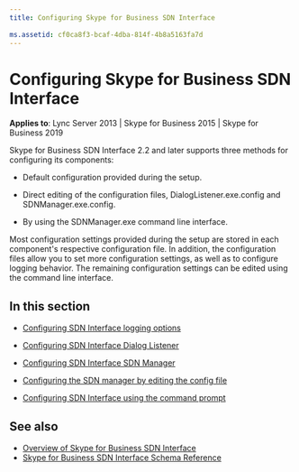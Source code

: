 ```yaml
---
title: Configuring Skype for Business SDN Interface
 
ms.assetid: cf0ca8f3-bcaf-4dba-814f-4b8a5163fa7d
---
```



# Configuring Skype for Business SDN Interface

 **Applies to**: Lync Server 2013 | Skype for Business 2015 | Skype for Business 2019

Skype for Business SDN Interface 2.2 and later supports three methods for configuring its components:
  
- Default configuration provided during the setup.

- Direct editing of the configuration files, DialogListener.exe.config and SDNManager.exe.config.

- By using the SDNManager.exe command line interface.

 Most configuration settings provided during the setup are stored in each component's respective configuration file. In addition, the configuration files allow you to set more configuration settings, as well as to configure logging behavior. The remaining configuration settings can be edited using the command line interface.

## In this section

- [Configuring SDN Interface logging options](configuring-logging-options.md)

- [Configuring SDN Interface Dialog Listener](configuring-dialog-listener.md)

- [Configuring SDN Interface SDN Manager](configuring-sdn-manager.md)

- [Configuring the SDN manager by editing the config file](configuring-sdn-manager-using-the-config-file.md)

- [Configuring SDN Interface using the command prompt](configuring-sdn-interface-using-the-command-prompt.md)

## See also

- [Overview of Skype for Business SDN Interface](overview.md)
- [Skype for Business SDN Interface Schema Reference](skype-for-business-sdn-interface-schema-reference.md)
